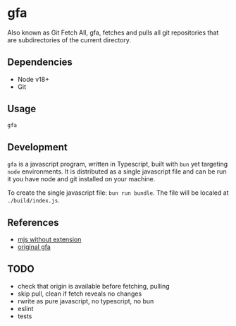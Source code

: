 # gfa

Also known as Git Fetch All, gfa, fetches and pulls all git repositories that are subdirectories of the current directory.

## Dependencies

- Node v18+
- Git

## Usage

```bash
gfa
```

## Development

`gfa` is a javascript program, written in Typescript, built with `bun` yet targeting `node` environments. It is distributed as a single javascript file and can be run it you have node and git installed on your machine.

To create the single javascript file: `bun run bundle`. The file will be localed at `./build/index.js`.

## References

- [mjs without extension](https://2ality.com/2022/07/nodejs-esm-shell-scripts.html#unix%3A-arbitrary-filename-extension-via-a-shell-prolog)
- [original gfa](https://gist.github.com/kwo/bbd251ab1d3392ad95dc889948177a78)

## TODO

- check that origin is available before fetching, pulling
- skip pull, clean if fetch reveals no changes
- rwrite as pure javascript, no typescript, no bun
- eslint
- tests

